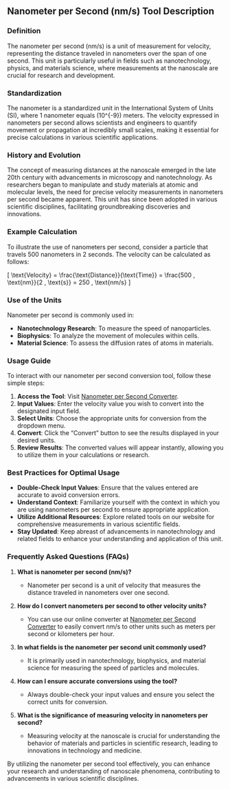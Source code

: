 ## Nanometer per Second (nm/s) Tool Description

### Definition
The nanometer per second (nm/s) is a unit of measurement for velocity, representing the distance traveled in nanometers over the span of one second. This unit is particularly useful in fields such as nanotechnology, physics, and materials science, where measurements at the nanoscale are crucial for research and development.

### Standardization
The nanometer is a standardized unit in the International System of Units (SI), where 1 nanometer equals \(10^{-9}\) meters. The velocity expressed in nanometers per second allows scientists and engineers to quantify movement or propagation at incredibly small scales, making it essential for precise calculations in various scientific applications.

### History and Evolution
The concept of measuring distances at the nanoscale emerged in the late 20th century with advancements in microscopy and nanotechnology. As researchers began to manipulate and study materials at atomic and molecular levels, the need for precise velocity measurements in nanometers per second became apparent. This unit has since been adopted in various scientific disciplines, facilitating groundbreaking discoveries and innovations.

### Example Calculation
To illustrate the use of nanometers per second, consider a particle that travels 500 nanometers in 2 seconds. The velocity can be calculated as follows:

\[
\text{Velocity} = \frac{\text{Distance}}{\text{Time}} = \frac{500 \, \text{nm}}{2 \, \text{s}} = 250 \, \text{nm/s}
\]

### Use of the Units
Nanometer per second is commonly used in:
- **Nanotechnology Research**: To measure the speed of nanoparticles.
- **Biophysics**: To analyze the movement of molecules within cells.
- **Material Science**: To assess the diffusion rates of atoms in materials.

### Usage Guide
To interact with our nanometer per second conversion tool, follow these simple steps:
1. **Access the Tool**: Visit [Nanometer per Second Converter](https://www.inayam.co/unit-converter/velocity).
2. **Input Values**: Enter the velocity value you wish to convert into the designated input field.
3. **Select Units**: Choose the appropriate units for conversion from the dropdown menu.
4. **Convert**: Click the “Convert” button to see the results displayed in your desired units.
5. **Review Results**: The converted values will appear instantly, allowing you to utilize them in your calculations or research.

### Best Practices for Optimal Usage
- **Double-Check Input Values**: Ensure that the values entered are accurate to avoid conversion errors.
- **Understand Context**: Familiarize yourself with the context in which you are using nanometers per second to ensure appropriate application.
- **Utilize Additional Resources**: Explore related tools on our website for comprehensive measurements in various scientific fields.
- **Stay Updated**: Keep abreast of advancements in nanotechnology and related fields to enhance your understanding and application of this unit.

### Frequently Asked Questions (FAQs)

1. **What is nanometer per second (nm/s)?**
   - Nanometer per second is a unit of velocity that measures the distance traveled in nanometers over one second.

2. **How do I convert nanometers per second to other velocity units?**
   - You can use our online converter at [Nanometer per Second Converter](https://www.inayam.co/unit-converter/velocity) to easily convert nm/s to other units such as meters per second or kilometers per hour.

3. **In what fields is the nanometer per second unit commonly used?**
   - It is primarily used in nanotechnology, biophysics, and material science for measuring the speed of particles and molecules.

4. **How can I ensure accurate conversions using the tool?**
   - Always double-check your input values and ensure you select the correct units for conversion.

5. **What is the significance of measuring velocity in nanometers per second?**
   - Measuring velocity at the nanoscale is crucial for understanding the behavior of materials and particles in scientific research, leading to innovations in technology and medicine.

By utilizing the nanometer per second tool effectively, you can enhance your research and understanding of nanoscale phenomena, contributing to advancements in various scientific disciplines.